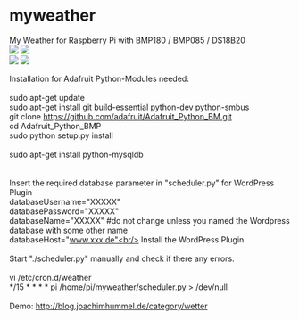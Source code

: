 # myweather
My Weather for Raspberry Pi with BMP180 / BMP085 / DS18B20<br/>
<img src="http://blog.unixweb.de/wp-content/uploads/2015/05/bmp180.jpg">
<img src="http://blog.unixweb.de/wp-content/uploads/2015/05/BMP085.jpg"><br/>
<img src="http://blog.unixweb.de/wp-content/uploads/2015/05/ds18b20-pinout.jpg">
<img src="http://blog.unixweb.de/wp-content/uploads/2015/05/DS18B20-e1431072161767.png"><br/>

Installation for Adafruit Python-Modules needed:<br/>
<br/>
sudo apt-get update<br/>
sudo apt-get install git build-essential python-dev python-smbus<br/>
git clone https://github.com/adafruit/Adafruit_Python_BM.git<br/>
cd Adafruit_Python_BMP<br/>
sudo python setup.py install<br/>
<br/>
sudo apt-get install python-mysqldb<br/>
<br/>
<br/>
Insert the required database parameter in "scheduler.py" for WordPress Plugin <br/>
databaseUsername="XXXXX"<br/>
databasePassword="XXXXX"<br/>
databaseName="XXXXX" #do not change unless you named the Wordpress database with some other name<br/>
databaseHost="www.xxx.de"<br/>
Install the WordPress Plugin <br/>
<br/>
Start "./scheduler.py" manually and check if there any errors.<br/>
<br/>
vi /etc/cron.d/weather <br/>
*/15 * * * *   pi    /home/pi/myweather/scheduler.py > /dev/null<br/>
<br/>
Demo: http://blog.joachimhummel.de/category/wetter<br/>
